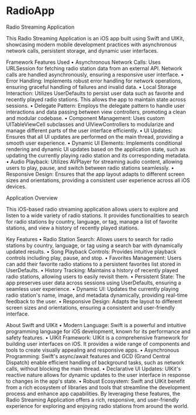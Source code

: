 # RadioApp
Radio Streaming Application 

This Radio Streaming Application is an iOS app built using Swift and UIKit, showcasing modern mobile development practices with asynchronous network calls, persistent storage, and dynamic user interfaces.

Framework Features Used
•	Asynchronous Network Calls: Uses URLSession for fetching radio station data from an external API. Network calls are handled asynchronously, ensuring a responsive user interface.
•	Error Handling: Implements robust error handling for network operations, ensuring graceful handling of failures and invalid data.
•	Local Storage Interaction: Utilizes UserDefaults to persist user data such as favorite and recently played radio stations. This allows the app to maintain state across sessions.
•	Delegate Pattern: Employs the delegate pattern to handle user interactions and data passing between view controllers, promoting a clean and modular codebase.
•	Component Management: Uses custom UITableViewCell subclasses and UIViewControllers to modularize and manage different parts of the user interface efficiently.
•	UI Updates: Ensures that all UI updates are performed on the main thread, providing a smooth user experience.
•	Dynamic UI Elements: Implements conditional rendering and dynamic UI updates based on the application state, such as updating the currently playing radio station and its corresponding metadata.
•	Audio Playback: Utilizes AVPlayer for streaming audio content, allowing users to play, pause, and switch between radio stations seamlessly.
•	Responsive Design: Ensures that the app layout adapts to different screen sizes and orientations, providing a consistent user experience across all iOS devices.

Application Overview

This iOS-based radio streaming application allows users to explore and listen to a wide variety of radio stations. It provides functionalities to search for radio stations by country, language, or tag, manage a list of favorite stations, and view a history of recently played stations.

Key Features
•	Radio Station Search: Allows users to search for radio stations by country, language, or tag using a search bar with dynamically updated results.
•	Song Playback Controls: Provides intuitive playback controls including play, pause, and stop.
•	Favorites Management: Users can add their favorite radio stations to a persistent favorites list stored in UserDefaults.
•	History Tracking: Maintains a history of recently played radio stations, allowing users to easily revisit them.
•	Persistent State: The app preserves user data across sessions using UserDefaults, ensuring a seamless user experience.
•	Dynamic UI: Updates the currently playing radio station's name, image, and metadata dynamically, providing real-time feedback to the user.
•	Responsive Design: Adapts the layout to different screen sizes and orientations, ensuring a consistent and user-friendly interface.

About Swift and UIKit
•	Modern Language: Swift is a powerful and intuitive programming language for iOS development, known for its performance and safety features.
•	UIKit Framework: UIKit is a comprehensive framework for building user interfaces on iOS. It provides a wide range of components and tools to create visually appealing and responsive apps.
•	Asynchronous Programming: Swift's async/await features and GCD (Grand Central Dispatch) enable efficient handling of background tasks, such as network calls, without blocking the main thread.
•	Declarative UI Updates: UIKit's reactive nature allows for dynamic updates to the user interface in response to changes in the app's state.
•	Robust Ecosystem: Swift and UIKit benefit from a rich ecosystem of libraries and tools that streamline the development process and enhance app capabilities.
By leveraging these features, the Radio Streaming Application offers a rich, responsive, and user-friendly experience for exploring and enjoying radio stations from around the world.
